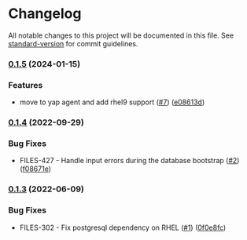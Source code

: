<!--
SPDX-FileCopyrightText: 2022 Zextras <https://www.zextras.com>

SPDX-License-Identifier: AGPL-3.0-only
-->

# Changelog

All notable changes to this project will be documented in this file. See [standard-version](https://github.com/conventional-changelog/standard-version) for commit guidelines.

### [0.1.5](https://github.com/Zextras/carbonio-files-db/compare/v0.1.4...v0.1.5) (2024-01-15)


### Features

* move to yap agent and add rhel9 support ([#7](https://github.com/Zextras/carbonio-files-db/issues/7)) ([e08613d](https://github.com/Zextras/carbonio-files-db/commit/e08613d45ea7435c0e9579530ac8becfb6447f8d))

### [0.1.4](https://github.com/Zextras/carbonio-files-db/compare/v0.1.3...v0.1.4) (2022-09-29)


### Bug Fixes

* FILES-427 - Handle input errors during the database bootstrap ([#2](https://github.com/Zextras/carbonio-files-db/issues/2)) ([f08671e](https://github.com/Zextras/carbonio-files-db/commit/f08671ee6b34fb34587119a46b72cdc088c67342))

### [0.1.3](https://github.com/Zextras/carbonio-files-db/compare/v0.1.2...v0.1.3) (2022-06-09)


### Bug Fixes

* FILES-302 - Fix postgresql dependency on RHEL ([#1](https://github.com/Zextras/carbonio-files-db/issues/1)) ([0f0e8fc](https://github.com/Zextras/carbonio-files-db/commit/0f0e8fc67ab45bec942ec3fcaf424ec2bb16fef0))
